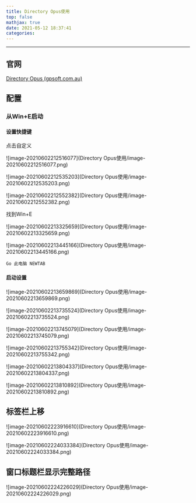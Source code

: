 ```yaml
---
title: Directory Opus使用
top: false
mathjax: true
date: 2021-05-12 18:37:41
categories:
---
```


-----

## 官网

[Directory Opus (gpsoft.com.au)](https://www.gpsoft.com.au/)



## 配置

### 从Win+E启动

#### 设置快捷键

点击自定义

![image-20210602212516077](Directory Opus使用/image-20210602212516077.png)



![image-20210602212535203](Directory Opus使用/image-20210602212535203.png)



![image-20210602212552382](Directory Opus使用/image-20210602212552382.png)



找到Win+E



![image-20210602213325659](Directory Opus使用/image-20210602213325659.png)



![image-20210602213445166](Directory Opus使用/image-20210602213445166.png)



```
Go 此电脑 NEWTAB
```



#### 启动设置

![image-20210602213659869](Directory Opus使用/image-20210602213659869.png)



![image-20210602213735524](Directory Opus使用/image-20210602213735524.png)

![image-20210602213745079](Directory Opus使用/image-20210602213745079.png)

![image-20210602213755342](Directory Opus使用/image-20210602213755342.png)

![image-20210602213804337](Directory Opus使用/image-20210602213804337.png)

![image-20210602213810892](Directory Opus使用/image-20210602213810892.png)



## 标签栏上移

![image-20210602223916610](Directory Opus使用/image-20210602223916610.png)

![image-20210602224033384](Directory Opus使用/image-20210602224033384.png)



## 窗口标题栏显示完整路径

![image-20210602224226029](Directory Opus使用/image-20210602224226029.png)